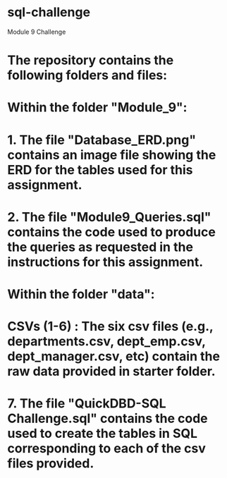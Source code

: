 # sql-challenge
Module 9 Challenge

# The repository contains the following folders and files:

# Within the folder "Module_9":

# 1. The file "Database_ERD.png" contains an image file showing the ERD for the tables used for this assignment.

# 2. The file "Module9_Queries.sql" contains the code used to produce the queries as requested in the instructions for this assignment.

# Within the folder "data":
# CSVs (1-6) : The six csv files (e.g., departments.csv, dept_emp.csv, dept_manager.csv, etc) contain the raw data provided in starter folder.

# 7. The file "QuickDBD-SQL Challenge.sql" contains the code used to create the tables in SQL corresponding to each of the csv files provided.

